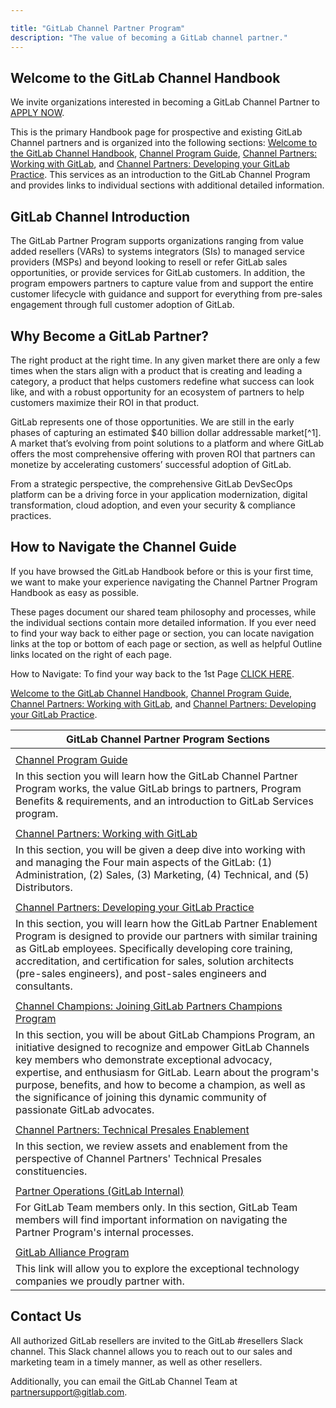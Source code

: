 ```yaml
---

title: "GitLab Channel Partner Program"
description: "The value of becoming a GitLab channel partner."
---
```






## Welcome to the GitLab Channel Handbook

We invite organizations interested in becoming a GitLab Channel Partner to [APPLY NOW](https://partners.gitlab.com/English/register_email.aspx).

This is the primary Handbook page for prospective and existing GitLab Channel partners and is organized into the following sections: [Welcome to the GitLab Channel Handbook](/handbook/resellers/), [Channel Program Guide](/handbook/resellers/Channel-Program-Guide/), [Channel Partners: Working with GitLab](/handbook/resellers/channel-working-with-GitLab/), and [Channel Partners: Developing your GitLab Practice](/handbook/resellers/services/). This services as an introduction to the GitLab Channel Program and provides links to individual sections with additional detailed information.


## GitLab Channel Introduction

The GitLab Partner Program supports organizations ranging from value added resellers (VARs) to systems integrators (SIs) to managed service providers (MSPs) and beyond looking to resell or refer GitLab sales opportunities, or provide services for GitLab customers. In addition, the program empowers partners to capture value from and support the entire customer lifecycle with guidance and support for everything from pre-sales engagement through full customer adoption of GitLab.


## Why Become a GitLab Partner?

The right product at the right time. In any given market there are only a few times when the stars align with a product that is creating and leading a category, a product that helps customers redefine what success can look like, and with a robust opportunity for an ecosystem of partners to help customers maximize their ROI in that product.

GitLab represents one of those opportunities. We are still in the early phases of capturing an estimated $40 billion dollar addressable market[^1].  A market that’s evolving from point solutions to a platform and where GitLab offers the most comprehensive offering with proven ROI that partners can monetize by accelerating customers’ successful adoption of GitLab.

From a strategic perspective, the comprehensive GitLab DevSecOps platform can be a driving force in your application modernization, digital transformation, cloud adoption, and even your security & compliance practices.


## How to Navigate the Channel Guide

If you have browsed the GitLab Handbook before or this is your first time, we want to make your experience navigating the Channel Partner Program Handbook as easy as possible.

These pages document our shared team philosophy and processes, while the individual sections contain more detailed information. If you ever need to find your way back to either page or section, you can locate navigation links at the top or bottom of each page or section, as well as helpful Outline links located on the right of each page.  

How to Navigate: To find your way back to the 1st Page [CLICK HERE](/handbook/resellers/).

[Welcome to the GitLab Channel Handbook](/handbook/resellers/), [Channel Program Guide](/handbook/resellers/Channel-Program-Guide/), [Channel Partners: Working with GitLab](/handbook/resellers/channel-working-with-GitLab/), and [Channel Partners: Developing your GitLab Practice](/handbook/resellers/services/).



| GitLab Channel Partner Program Sections                                                                                                                                                                                                                                                                                          |
| -------------------------------------------------------------------------------------------------------------------------------------------------------------------------------------------------------------------------------------------------------------------------------------------------------------------------------- |
|                                                                                                                                                                                                                                                                                                                                  |
| [Channel Program Guide](/handbook/resellers/Channel-Program-Guide/)                                                                                                                                                                                                                                      |
| In this section you will learn how the GitLab Channel Partner Program works, the value GitLab brings to partners, Program Benefits & requirements, and an introduction to GitLab Services program.                                                                                                                               |
|                                                                                                                                                                                                                                                                                                                                  |
| [Channel Partners: Working with GitLab](/handbook/resellers/channel-working-with-GitLab/)                                                                                                                                                                                                                |
| In this section, you will be given a deep dive into working with and managing the Four main aspects of the GitLab: (1) Administration, (2) Sales, (3) Marketing, (4) Technical, and (5) Distributors.                                                                                                                            |
|                                                                                                                                                                                                                                                                                                                                  |
| [Channel Partners: Developing your GitLab Practice](/handbook/resellers/services/)                                                                                                                                                                                                                       |
| In this section, you will learn how the GitLab Partner Enablement Program is designed to provide our partners with similar training as GitLab employees. Specifically developing core training, accreditation, and certification for sales, solution architects (pre-sales engineers), and post-sales engineers and consultants.                                                                                                                           |
|                                                                                                                                                                                                                                                                                                                                  |
| [Channel Champions: Joining GitLab Partners Champions Program](/handbook/resellers/partner-champion-program/)                                                                                                                                                                                                                       |
| In this section, you will be about GitLab Champions Program, an initiative designed to recognize and empower GitLab Channels key members who demonstrate exceptional advocacy, expertise, and enthusiasm for GitLab. Learn about the program's purpose, benefits, and how to become a champion, as well as the significance of joining this dynamic community of passionate GitLab advocates. |
|                                                                                                                                                                                                                                                                                                                                  |
| [Channel Partners: Technical Presales Enablement](/handbook/resellers/partner-enablement/)                                                                                                                                                                                                               |
| In this section, we review assets and enablement from the perspective of Channel Partners' Technical Presales constituencies.                                                                                                                                                                                                    |
|                                                                                                                                                                                                                                                                                                                                  |
| [Partner Operations (GitLab Internal)](/handbook/sales/field-operations/channel-operations/)                                                                                                                                                                                                             |
| For GitLab Team members only. In this section, GitLab Team members will find important information on navigating the Partner Program's internal processes.                                                                                                                                                                       |
|                                                                                                                                                                                                                                                                                                                                  |
| [GitLab Alliance Program](https://about.gitlab.com/partners/technology-partners/)                                                                                                                                                                                                                                                |
| This link will allow you to explore the exceptional technology companies we proudly partner with.                                                                                                                                                                                                                                |




## Contact Us

All authorized GitLab resellers are invited to the GitLab #resellers Slack channel. This Slack channel allows you to reach out to our sales and marketing team in a timely manner, as well as other resellers.

Additionally, you can email the GitLab Channel Team at partnersupport@gitlab.com.
